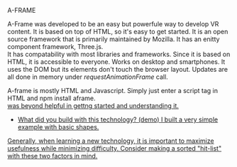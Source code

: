 A-FRAME

A-Frame was developed to be an easy but powerfule way to develop VR content. It is based on top of HTML, so it's easy to get started. It is an open source framework that is primarily maintained by Mozilla. It has an enitty component framework, Three.js. <br>
It has compatability with most libraries and frameworks. Since it is based on HTML, it is accessible to everyone. Works on desktop and smartphones. It uses the DOM but its elements don't touch the browser layout. Updates are all done in memory under <i>requestAnimationFrame</i> call.
<br>

A-frame is mostly HTML and Javascript. Simply just enter a script tag in HTML and npm install aframe. <br>
<a href="https://aframe.io/" /> was beyond helpful in gettng started and understanding it.

- What did you build with this technology? (demo)
	I built a very simple example with basic shapes.


Generally, when learning a new technology, it is important to maximize usefulness while minimizing difficulty. Consider making a sorted "hit-list" with these two factors in mind.

